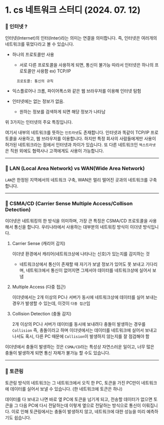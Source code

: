 # 1. cs 네트워크 스터디 (2024. 07. 12)

### 🔎 인터넷 ?

인터넷(Internet)의  인터(Inter)라는 의미는 연결을 의미합니다. 즉, 인터넷은 여러개의 네트워크를 묶었다라고 볼 수 있습니다.

- 하나의 프로토콜만 사용
    - 서로 다른 프로토콜을 사용하게 되면, 통신이 불가능 따라서 인터넷은 하나의 프로토콜만 사용함 ex) TCP/IP


  ```
    프로토콜: 통신의 규칙
  ```
- 익스플로어나 크롬, 파이어폭스와 같은 웹 브라우저를 이용해 인터넷 탐험
- 인터넷에는 없는 정보가 없음. 
    - 원하는 정보를 검색하게 되면 해당 정보가 나타남

위 3가지는 인터넷의 주요 특징입니다.

여기서 내부의 네트워크를 뜻하는 `인트라넷`도 존재합니다. 인터넷과 똑같이 TCP/IP 프로토콜을 사용하고, 웹 브라우저를 이용합니다. 하지만 특정 회사의 사람들에게만 사용이 허가된 네트워크라는 점에서 인터넷과 차이가 있습니다. 또 다른 네트워크인 `엑스트라넷`은 직원 외에도 협력사나 고객에게도 사용이 가능합니다.

---

### 🔎 LAN (Local Area Network) vs WAN(Wide Area Network)

`LAN`은 한정된 지역에서의 네트워크 구축, WAN은 멀리 떨어진 곳과의 네트워크를 구축합니다.

---

### 🔎 CSMA/CD (Carrier Sense Multiple Access/Collison Detection)

이더넷은 네트워킹의 한 방식을 의미하며, 가장 큰 특징은 CSMA/CD 프로토콜을 사용해서 통신을 합니다. 우리나라에서 사용하는 대부분의 네트워킹 방식이 이더넷 방식입니다.

1. Carrier Sense (캐리어 감지)

    이더넷 환경에서 캐리어(네트워크상에 나타나는 신호)가 있는지를 감지하는 것
    - 네트워크상에서 통신이 존재할 때 자기가 보낼 정보가 있어도 못 보내고 기다리며, 네트워크에서 통신이 없어지면 그제서야 데이터를 네트워크상에 실어서 보냄

2. Multiple Access (다중 접근)

    이더넷에서는 2개 이상의 PC나 서버가 동시에 네트워크상에 데이터를 실어 보내는 경우가 발생할 수 있는데, 이것이 `다중 접근`임

3. Collision Detection (충돌 감지)

    2개 이상의 PC나 서버가 데이터를 동시에 보내려다 충돌이 발생하는 경우를 `Collision` 즉, 충돌이라고 하며 이더넷에서는 데이터를 네트워크에 실어서 보내고 나서도 혹시, 다른 PC 때문에 `Collision`이 발생하지 않는지를 잘 점검해야 함

이더넷에서 충돌이 발생하는 것은 `CSMA/CD`라는 특성상 자연스러운 일이고, 너무 많은 충돌이 발생하게 되면 통신 자체가 불가능 할 수도 있습니다.

---

### 🔎 토큰링 

토큰링 방식의 네트워크는 그 네트워크에서 오직 한 PC, 토큰을 가진 PC만이 네트워크에 데이터를 실어서 보낼 수 있습니다. (한 네트워크에 토큰은 하나)

데이터를 다 보내고 나면 바로 옆 PC에 토큰을 넘기게 되고, 전송할 데이터가 없으면 토큰을 그 다음 PC에 다시 전달하는데 이렇게 옆으로 전달하는 방식으로 통신이 이뤄집니다. 이로 인해 토큰링에서는 충돌이 발생하지 않고, 네트워크에 대한 성능을 미리 예측하기도 쉽습니다.

